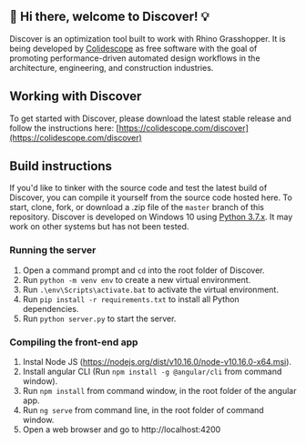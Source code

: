 ## 👋 Hi there, welcome to Discover! 💡

Discover is an optimization tool built to work with Rhino Grasshopper. It is being developed by [Colidescope](https://colidescope.com) as free software with the goal of promoting performance-driven automated design workflows in the architecture, engineering, and construction industries.

## Working with Discover

To get started with Discover, please download the latest stable release and follow the instructions here: [https://colidescope.com/discover](https://colidescope.com/discover)

## Build instructions

If you'd like to tinker with the source code and test the latest build of Discover, you can compile it yourself from the source code hosted here. To start, clone, fork, or download a .zip file of the `master` branch of this repository. Discover is developed on Windows 10 using [Python 3.7.x](https://www.python.org/downloads/release/python-375/). It may work on other systems but has not been tested.

### Running the server

1. Open a command prompt and `cd` into the root folder of Discover.
2. Run `python -m venv env` to create a new virtual environment.
3. Run `.\env\Scripts\activate.bat` to activate the virtual environment.
4. Run `pip install -r requirements.txt` to install all Python dependencies.
5. Run `python server.py` to start the server.

### Compiling the front-end app

1. Instal Node JS (https://nodejs.org/dist/v10.16.0/node-v10.16.0-x64.msi).
2. Install angular CLI (Run `npm install -g @angular/cli` from command window).
3. Run `npm install` from command window, in the root folder of the angular app.
4. Run `ng serve` from command line, in the root folder of command window.
5. Open a web browser and go to http://localhost:4200
